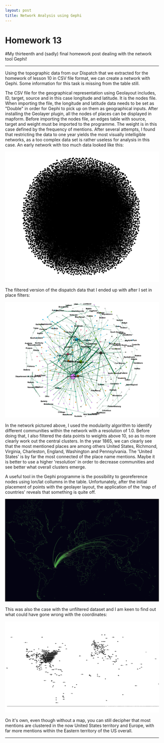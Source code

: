 ```yaml
---
layout: post
title: Network Analysis using Gephi
---
```



<!-- more -->

# Homework 13

#My thirteenth and (sadly) final homework post dealing with the network tool Gephi!

***

Using the topographic data from our Dispatch that we extracted for the homework of lesson 10 in CSV file format, we can create a network with Gephi. Some information for this task is missing from the table still.


The CSV file for the geographical representation using Geolayout includes, ID, target, source and in this case longitude and latitude. It is the nodes file. When importing the file, the longitude and latitude data needs to be set as "Double" in order for Gephi to pick up on them as geographical inputs. After installing the Geolayer plugin, all the nodes of places can be displayed in mapform. Before importing the nodes file, an edges table with source, target and weight must be imported to the programme. The weight is in this case defined by the frequency of mentions. After several attempts, I found that restricting the data to one year yields the most visually intelligible networks, as a too complex data set is rather useless for analysis in this case. An early network with too much data looked like this:

![Failblob](img/Earlyblob.png)

The filtered version of the dispatch data that I ended up with after I set in place filters:

![Gephi](/img/Networkmodularity.png)

In the network pictured above, I used the modularity algorithm to identify different communities within the network with a resolution of 1.0. Before doing that, I also filtered the data points to weights above 10, so as to more clearly work out the central clusters. In the year 1865, we can clearly see that the most mentioned places are among others United States, Richmond, Virginia, Charleston, England, Washington and Pennsylvania. The 'United States' is by far the most connected of the place name mentions. Maybe it is better to use a higher 'resolution' in order to decrease communities and see better what overall clusters emerge.

A useful tool in the Gephi programme is the possibility to georeference nodes using lon/lat collumns in the table. Unfortunately, after the initial placement of points with the geolayer layout, the application of the 'map of countries' reveals that something is quite off.

![Worldfail](/img/Worldfail.png)

This was also the case with the unfiltered dataset and I am keen to find out what could have gone wrong with the coordinates:

![Geolayerfail](/img/Geolayerfailish.png)

On it's own, even though without a map, you can still decipher that most mentions are clustered in the now United States territory and Europe, with far more mentions within the Eastern territory of the US overall.

***